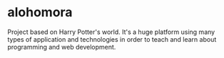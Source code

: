 # alohomora
Project based on Harry Potter's world. It's a huge platform using many types of application and technologies in order to teach and learn about programming and web development.
